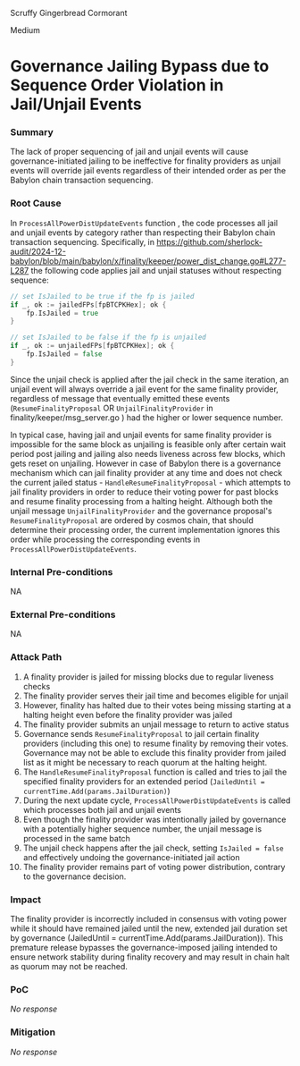 Scruffy Gingerbread Cormorant

Medium

# Governance Jailing Bypass due to Sequence Order Violation in Jail/Unjail Events

### Summary

The lack of proper sequencing of jail and unjail events will cause governance-initiated jailing to be ineffective for finality providers as unjail events will override jail events regardless of their intended order as per the Babylon chain transaction sequencing.


### Root Cause

In `ProcessAllPowerDistUpdateEvents` function , the code processes all jail and unjail events by category rather than respecting their Babylon chain transaction sequencing. Specifically, in https://github.com/sherlock-audit/2024-12-babylon/blob/main/babylon/x/finality/keeper/power_dist_change.go#L277-L287 the following code applies jail and unjail statuses without respecting sequence:

```go
// set IsJailed to be true if the fp is jailed
if _, ok := jailedFPs[fpBTCPKHex]; ok {
    fp.IsJailed = true
}

// set IsJailed to be false if the fp is unjailed
if _, ok := unjailedFPs[fpBTCPKHex]; ok {
    fp.IsJailed = false
}
```

Since the unjail check is applied after the jail check in the same iteration, an unjail event will always override a jail event for the same finality provider, regardless of message that eventually emitted these events (`ResumeFinalityProposal` OR `UnjailFinalityProvider` in finality/keeper/msg_server.go ) had the higher or lower sequence number.

In typical case, having jail and unjail events for same finality provider is impossible for the same block as unjailing is feasible only after certain wait period post jailing and jailing also needs liveness across few blocks, which gets reset on unjailing. However in case of Babylon there is a governance mechanism which can jail finality provider at any time and does not check the current jailed status - `HandleResumeFinalityProposal` - which attempts to jail finality providers in order to reduce their voting power for past blocks and resume finality processing from a halting height.
Although both the unjail message `UnjailFinalityProvider` and the governance proposal's `ResumeFinalityProposal` are ordered by cosmos chain, that should determine their processing order, the current implementation ignores this order while processing the corresponding events in `ProcessAllPowerDistUpdateEvents`.

### Internal Pre-conditions

NA

### External Pre-conditions

NA

### Attack Path

1. A finality provider is jailed for missing blocks due to regular liveness checks
2. The finality provider serves their jail time and becomes eligible for unjail
3. However, finality has halted due to their votes being missing starting at a halting height even before the finality provider was jailed
4. The finality provider submits an unjail message to return to active status
5. Governance sends `ResumeFinalityProposal` to jail certain finality providers (including this one) to resume finality by removing their votes. Governance may not be able to exclude this finality provider from jailed list as it might be necessary to reach quorum at the halting height.
6. The `HandleResumeFinalityProposal` function is called and tries to jail the specified finality providers for an extended period (`JailedUntil = currentTime.Add(params.JailDuration)`)
7. During the next update cycle, `ProcessAllPowerDistUpdateEvents` is called which processes both jail and unjail events
8. Even though the finality provider was intentionally jailed by governance with a potentially higher sequence number, the unjail message is processed in the same batch
9. The unjail check happens after the jail check, setting `IsJailed = false` and effectively undoing the governance-initiated jail action
10. The finality provider remains part of voting power distribution, contrary to the governance decision.


### Impact

The finality provider is incorrectly included in consensus with voting power while it should have remained jailed until the new, extended jail duration set by governance (JailedUntil = currentTime.Add(params.JailDuration)). This premature release bypasses the governance-imposed jailing  intended to ensure network stability during finality recovery and may result in chain halt as quorum may not be reached.

### PoC

_No response_

### Mitigation

_No response_
